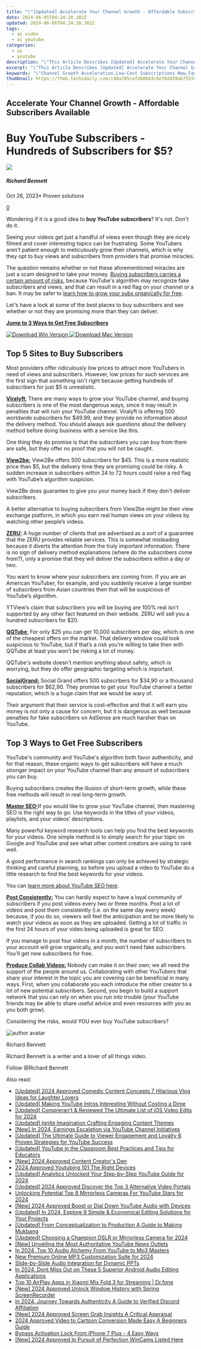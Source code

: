 ```yaml
---
title: "\"[Updated] Accelerate Your Channel Growth - Affordable Subscribers Available for 2024\""
date: 2024-06-05T04:24:20.302Z
updated: 2024-06-06T04:24:20.302Z
tags:
  - ai video
  - ai youtube
categories:
  - ai
  - youtube
description: "\"This Article Describes [Updated] Accelerate Your Channel Growth - Affordable Subscribers Available for 2024\""
excerpt: "\"This Article Describes [Updated] Accelerate Your Channel Growth - Affordable Subscribers Available for 2024\""
keywords: "\"Channel Growth Acceleration,Low-Cost Subscriptions Now,Fast Growth Channels,Cheap Subscriber Boost,Affordable Membership Up,Easy Subscriber Expansion,Budget-Friendly Channel Growth\""
thumbnail: https://thmb.techidaily.com/c48a785cefdb0843c6e76d439ab755593afd7522af39269117f83ccabe84316f.png
---
```


## Accelerate Your Channel Growth - Affordable Subscribers Available

# Buy YouTube Subscribers - Hundreds of Subscribers for $5?

![](https://images.wondershare.com/filmora/article-images/richard-bennett.jpg)

##### Richard Bennett

 Oct 26, 2023• Proven solutions

[0](#commentsBoxSeoTemplate)

Wondering if it is a good idea to **buy YouTube subscribers**? It's not. Don't do it.

Seeing your videos get just a handful of views even though they are nicely filmed and cover interesting topics can be frustrating. Some YouTubers aren't patient enough to meticulously grow their channels, which is why they opt to buy views and subscribers from providers that promise miracles.

The question remains whether or not these aforementioned miracles are just a scam designed to take your money. [Buying subscribers carries a certain amount of risks](https://tools.techidaily.com/wondershare/filmora/download/), because YouTube's algorithm may recognize fake subscribers and views, and that can result in a red flag on your channel or a ban. It may be safer to [learn how to grow your subs organically for free](https://tools.techidaily.com/wondershare/filmora/download/).

Let's have a look at some of the best places to buy subscribers and see whether or not they are promising more than they can deliver.

**[Jump to 3 Ways to Get Free Subscribers](#freesubs)**

[![Download Win Version](https://images.wondershare.com/filmora/guide/download-btn-win.jpg) ](https://tools.techidaily.com/wondershare/filmora/download/) [![Download Mac Version](https://images.wondershare.com/filmora/guide/download-btn-mac.jpg) ](https://tools.techidaily.com/wondershare/filmora/download/)

## Top 5 Sites to Buy Subscribers

Most providers offer ridiculously low prices to attract more YouTubers in need of views and subscribers. However, low prices for such services are the first sign that something isn't right because getting hundreds of subscribers for just $5 is unrealistic.

[**Viralyft**:](https://viralyft.com/buy-youtube-subscribers) There are many ways to grow your YouTube channel, and buying subscribers is one of the most dangerous ways, since it may result in penalties that will ruin your YouTube channel. Viralyft is offering 500 worldwide subscribers for $49.99, and they provide no information about the delivery method. You should always ask questions about the delivery method before doing business with a service like this.

One thing they do promise is that the subscribers you can buy from them are safe, but they offer no proof that you will not be caught.

[**View2be:**](http://www.view2.be/buy-youtube-subscribers/) View2Be offers 500 subscribers for $45\. This is a more realistic price than $5, but the delivery time they are promising could be risky. A sudden increase in subscribers within 24 to 72 hours could raise a red flag with YouTube’s algorithm suspicion.

View2Be does guarantee to give you your money back if they don't deliver subscribers.

A better alternative to buying subscribers from View2be might be their view exchange platform, in which you earn real human views on your videos by watching other people’s videos.

[**ZERU:**](https://zeru.com/buy-youtube-views) A huge number of clients that are advertised as a sort of a guarantee that the ZERU provides reliable services. This is somewhat misleading because it diverts the attention from the truly important information. There is no sign of delivery method explanations (where do the subscribers come from?), only a promise that they will deliver the subscribers within a day or two.

You want to know where your subscribers are coming from. If you are an American YouTuber, for example, and you suddenly receive a large number of subscribers from Asian countries then that will be suspicious of YouTube’s algorithm.

YTView’s claim that subscribers you will be buying are 100% real isn't supported by any other fact featured on their website. ZERU will sell you a hundred subscribers for $20.

[**QQTube**:](https://www.qqtube.com/) For only $25 you can get 10,000 subscribers per day, which is one of the cheapest offers on the market. That delivery window could look suspicious to YouTube, but if that’s a risk you’re willing to take then with QQTube at least you won’t be risking a lot of money.

QQTube's website doesn't mention anything about safety, which is worrying, but they do offer geographic targeting which is important.

[**SocialGrand:**](http://socialgrand.com/buy-youtube-subscribers/) Social Grand offers 500 subscribers for $34,90 or a thousand subscribers for $62,90\. They promise to get your YouTube channel a better reputation, which is a huge claim that we would be wary of.

Their argument that their service is cost-effective and that it will earn you money is not only a cause for concern, but it is dangerous as well because penalties for fake subscribers on AdSense are much harsher than on YouTube.

## Top 3 Ways to Get Free Subscribers

YouTube's community and YouTube's algorithm both favor authenticity, and for that reason, these organic ways to get subscribers will have a much stronger impact on your YouTube channel than any amount of subscribers you can buy.

Buying subscribers creates the illusion of short-term growth, while these free methods will result in real long-term growth.

[**Master SEO:**](https://tools.techidaily.com/wondershare/filmora/download/)If you would like to grow your YouTube channel, then mastering SEO is the right way to go. Use keywords in the titles of your videos, playlists, and your videos’ descriptions.

Many powerful keyword research tools can help you find the best keywords for your videos. One simple method is to simply search for your topic on Google and YouTube and see what other content creators are using to rank well.

A good performance in search rankings can only be achieved by strategic thinking and careful planning, so before you upload a video to YouTube do a little research to find the best keywords for your videos.

You can [learn more about YouTube SEO here](https://tools.techidaily.com/wondershare/filmora/download/).

**[Post Consistently:](https://tools.techidaily.com/wondershare/filmora/download/)** You can hardly expect to have a loyal community of subscribers if you post videos every two or three months. Post a lot of videos and post them consistently (i.e. on the same day every week) because, if you do so, viewers will feel the anticipation and be more likely to watch your videos as soon as they are uploaded. Getting a lot of traffic in the first 24 hours of your video being uploaded is great for SEO.

If you manage to post four videos in a month, the number of subscribers to your account will grow organically, and you won't need fake subscribers. You'll get new subscribers for free.

**[Produce Collab Videos:](https://tools.techidaily.com/wondershare/filmora/download/)** Nobody can make it on their own; we all need the support of the people around us. Collaborating with other YouTubers that share your interest in the topic you are covering can be beneficial in many ways. First, when you collaborate you each introduce the other creator to a lot of new potential subscribers. Second, you begin to build a support network that you can rely on when you run into trouble (your YouTube friends may be able to share useful advice and even resources with you as you both grow).

Considering the risks, would YOU ever buy YouTube subscribers?

![author avatar](https://images.wondershare.com/filmora/article-images/richard-bennett.jpg)

Richard Bennett

Richard Bennett is a writer and a lover of all things video.

Follow @Richard Bennett

<span class="atpl-alsoreadstyle">Also read:</span>
<div><ul>
<li><a href="https://facebook-record-videos.techidaily.com/updated-2024-approved-comedic-content-concepts-7-hilarious-vlog-ideas-for-laughter-lovers/"><u>[Updated] 2024 Approved  Comedic Content Concepts  7 Hilarious Vlog Ideas for Laughter Lovers</u></a></li>
<li><a href="https://facebook-record-videos.techidaily.com/updated-making-youtube-intros-interesting-without-costing-a-dime/"><u>[Updated] Making YouTube Intros Interesting Without Costing a Dime</u></a></li>
<li><a href="https://facebook-record-videos.techidaily.com/updated-comprerant-and-reviewed-the-ultimate-list-of-ios-video-edits-for-2024/"><u>[Updated] Compreran't & Reviewed  The Ultimate List of iOS Video Edits for 2024</u></a></li>
<li><a href="https://facebook-record-videos.techidaily.com/updated-ignite-imagination-crafting-engaging-content-themes/"><u>[Updated] Ignite Imagination  Crafting Engaging Content Themes</u></a></li>
<li><a href="https://facebook-record-videos.techidaily.com/new-in-2024-earnings-escalation-via-youtube-channel-initiatives/"><u>[New] In 2024, Earnings Escalation via YouTube Channel Initiatives</u></a></li>
<li><a href="https://facebook-record-videos.techidaily.com/updated-the-ultimate-guide-to-viewer-engagement-and-loyalty-6-proven-strategies-for-youtube-success/"><u>[Updated] The Ultimate Guide to Viewer Engagement and Loyalty  6 Proven Strategies for YouTube Success</u></a></li>
<li><a href="https://facebook-record-videos.techidaily.com/updated-youtube-in-the-classroom-best-practices-and-tips-for-educators/"><u>[Updated] YouTube in the Classroom  Best Practices and Tips for Educators</u></a></li>
<li><a href="https://facebook-record-videos.techidaily.com/new-2024-approved-content-creators-den/"><u>[New] 2024 Approved  Content Creator's Den</u></a></li>
<li><a href="https://facebook-record-videos.techidaily.com/2024-approved-youtubing-101-the-right-devices/"><u>2024 Approved  Youtubing 101  The Right Devices</u></a></li>
<li><a href="https://facebook-record-videos.techidaily.com/updated-analytics-unlocked-your-step-by-step-youtube-guide-for-2024/"><u>[Updated] Analytics Unlocked  Your Step-by-Step YouTube Guide for 2024</u></a></li>
<li><a href="https://facebook-record-videos.techidaily.com/updated-2024-approved-discover-the-top-3-alternative-video-portals/"><u>[Updated] 2024 Approved  Discover the Top 3 Alternative Video Portals</u></a></li>
<li><a href="https://facebook-record-videos.techidaily.com/unlocking-potential-top-8-mirrorless-cameras-for-youtube-stars-for-2024/"><u>Unlocking Potential  Top 8 Mirrorless Cameras For YouTube Stars for 2024</u></a></li>
<li><a href="https://facebook-record-videos.techidaily.com/new-2024-approved-boost-or-dial-down-youtube-audio-with-devices/"><u>[New] 2024 Approved  Boost or Dial Down YouTube Audio with Devices</u></a></li>
<li><a href="https://facebook-record-videos.techidaily.com/updated-in-2024-explore-9-simple-and-economical-editing-solutions-for-your-projects/"><u>[Updated] In 2024, Explore 9 Simple & Economical Editing Solutions for Your Projects</u></a></li>
<li><a href="https://facebook-record-videos.techidaily.com/updated-from-conceptualization-to-production-a-guide-to-making-mukbang/"><u>[Updated] From Conceptualization to Production  A Guide to Making Mukbang</u></a></li>
<li><a href="https://facebook-record-videos.techidaily.com/updated-choosing-a-champion-dslr-or-mirrorless-camera-for-2024/"><u>[Updated] Choosing a Champion  DSLR or Mirrorless Camera for 2024</u></a></li>
<li><a href="https://facebook-record-videos.techidaily.com/new-unveiling-the-most-authoritative-youtube-news-outlets/"><u>[New] Unveiling the Most Authoritative YouTube News Outlets</u></a></li>
<li><a href="https://youtube-help.techidaily.com/in-2024-top-10-audio-alchemy-from-youtube-to-mp3-masters/"><u>In 2024, Top 10 Audio Alchemy  From YouTube to Mp3 Masters</u></a></li>
<li><a href="https://audio-editing.techidaily.com/new-premium-online-mp3-customization-suite-for-2024/"><u>New Premium Online MP3 Customization Suite for 2024</u></a></li>
<li><a href="https://extra-information.techidaily.com/slide-by-slide-audio-integration-for-dynamic-ppts/"><u>Slide-by-Slide Audio Integration for Dynamic PPTs</u></a></li>
<li><a href="https://audio-editing.techidaily.com/in-2024-dont-miss-out-on-these-5-superior-android-audio-editing-applications/"><u>In 2024, Dont Miss Out on These 5 Superior Android Audio Editing Applications</u></a></li>
<li><a href="https://screen-mirror.techidaily.com/top-10-airplay-apps-in-xiaomi-mix-fold-3-for-streaming-drfone-by-drfone-android/"><u>Top 10 AirPlay Apps in Xiaomi Mix Fold 3 for Streaming | Dr.fone</u></a></li>
<li><a href="https://screen-sharing-recording.techidaily.com/new-2024-approved-unlock-window-history-with-spring-screenrecorder/"><u>[New] 2024 Approved  Unlock Window History with Spring ScreenRecorder</u></a></li>
<li><a href="https://discord-videos.techidaily.com/in-2024-journey-towards-authenticity-a-guide-to-verified-discord-affiliation/"><u>In 2024, Journey Towards Authenticity  A Guide to Verified Discord Affiliation</u></a></li>
<li><a href="https://video-capture.techidaily.com/new-2024-approved-screen-grab-insights-a-critical-appraisal/"><u>[New] 2024 Approved  Screen Grab Insights  A Critical Appraisal</u></a></li>
<li><a href="https://video-content-creator.techidaily.com/2024-approved-video-to-cartoon-conversion-made-easy-a-beginners-guide/"><u>2024 Approved Video to Cartoon Conversion Made Easy A Beginners Guide</u></a></li>
<li><a href="https://activate-lock.techidaily.com/bypass-activation-lock-from-iphone-7-plus-4-easy-ways-by-drfone-ios/"><u>Bypass Activation Lock From iPhone 7 Plus - 4 Easy Ways</u></a></li>
<li><a href="https://screen-capture.techidaily.com/new-2024-approved-in-pursuit-of-perfection-wincams-listed-here/"><u>[New] 2024 Approved  In Pursuit of Perfection  WinCams Listed Here</u></a></li>
</ul></div>

<ins class="adsbygoogle"
      style="display:block"
      data-ad-client="ca-pub-7571918770474297"
      data-ad-slot="8358498916"
      data-ad-format="auto"
      data-full-width-responsive="true"></ins>